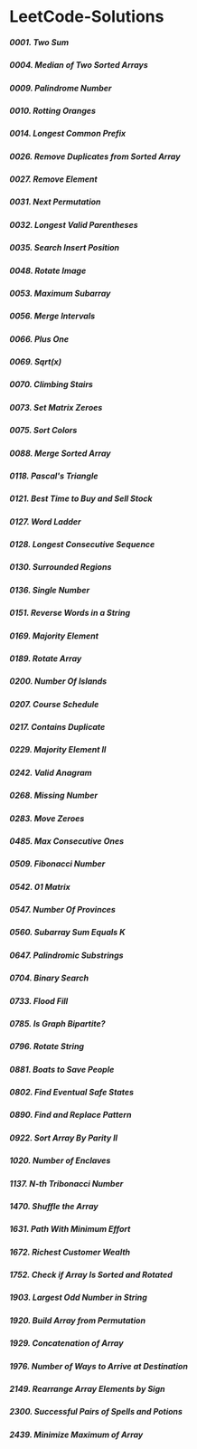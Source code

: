 # LeetCode-Solutions
##### 0001. Two Sum
##### 0004. Median of Two Sorted Arrays
##### 0009. Palindrome Number
##### 0010. Rotting Oranges
##### 0014. Longest Common Prefix
##### 0026. Remove Duplicates from Sorted Array
##### 0027. Remove Element
##### 0031. Next Permutation
##### 0032. Longest Valid Parentheses
##### 0035. Search Insert Position
##### 0048. Rotate Image
##### 0053. Maximum Subarray
##### 0056. Merge Intervals
##### 0066. Plus One
##### 0069. Sqrt(x)
##### 0070. Climbing Stairs
##### 0073. Set Matrix Zeroes
##### 0075. Sort Colors
##### 0088. Merge Sorted Array
##### 0118. Pascal's Triangle
##### 0121. Best Time to Buy and Sell Stock
##### 0127. Word Ladder
##### 0128. Longest Consecutive Sequence
##### 0130. Surrounded Regions
##### 0136. Single Number
##### 0151. Reverse Words in a String
##### 0169. Majority Element
##### 0189. Rotate Array
##### 0200. Number Of Islands
##### 0207. Course Schedule
##### 0217. Contains Duplicate
##### 0229. Majority Element II
##### 0242. Valid Anagram
##### 0268. Missing Number
##### 0283. Move Zeroes
##### 0485. Max Consecutive Ones
##### 0509. Fibonacci Number
##### 0542. 01 Matrix
##### 0547. Number Of Provinces
##### 0560. Subarray Sum Equals K
##### 0647. Palindromic Substrings
##### 0704. Binary Search
##### 0733. Flood Fill
##### 0785. Is Graph Bipartite?
##### 0796. Rotate String
##### 0881. Boats to Save People
##### 0802. Find Eventual Safe States
##### 0890. Find and Replace Pattern
##### 0922. Sort Array By Parity II
##### 1020. Number of Enclaves
##### 1137. N-th Tribonacci Number
##### 1470. Shuffle the Array
##### 1631. Path With Minimum Effort
##### 1672. Richest Customer Wealth
##### 1752. Check if Array Is Sorted and Rotated
##### 1903. Largest Odd Number in String
##### 1920. Build Array from Permutation
##### 1929. Concatenation of Array
##### 1976. Number of Ways to Arrive at Destination
##### 2149. Rearrange Array Elements by Sign
##### 2300. Successful Pairs of Spells and Potions
##### 2439. Minimize Maximum of Array